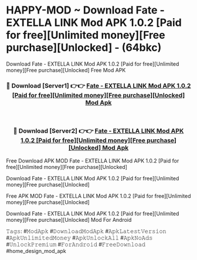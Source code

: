 # HAPPY-MOD ~ Download Fate - EXTELLA LINK Mod APK 1.0.2 [Paid for free][Unlimited money][Free purchase][Unlocked] - (64bkc)
Download Fate - EXTELLA LINK Mod APK 1.0.2 [Paid for free][Unlimited money][Free purchase][Unlocked] Free Mod APK

<div align="center">
<h3>🔴 Download [Server1] 👉👉 <a href="https://apk-comot.site?title=Fate_-_EXTELLA_LINK_Mod_APK_1.0.2_[Paid_for_free][Unlimited_money][Free_purchase][Unlocked]">Fate - EXTELLA LINK Mod APK 1.0.2 [Paid for free][Unlimited money][Free purchase][Unlocked] Mod Apk</a></h3><br>

<h3>🔴 Download [Server2] 👉👉 <a href="https://apk-comot.site?title=Fate_-_EXTELLA_LINK_Mod_APK_1.0.2_[Paid_for_free][Unlimited_money][Free_purchase][Unlocked]">Fate - EXTELLA LINK Mod APK 1.0.2 [Paid for free][Unlimited money][Free purchase][Unlocked] Mod Apk</a></h3>
</div>


Free Download APK MOD Fate - EXTELLA LINK Mod APK 1.0.2 [Paid for free][Unlimited money][Free purchase][Unlocked]

Download Fate - EXTELLA LINK Mod APK 1.0.2 [Paid for free][Unlimited money][Free purchase][Unlocked] 

Free APK MOD Fate - EXTELLA LINK Mod APK 1.0.2 [Paid for free][Unlimited money][Free purchase][Unlocked] 

Download Fate - EXTELLA LINK Mod APK 1.0.2 [Paid for free][Unlimited money][Free purchase][Unlocked] Mod For Android

𝚃𝚊𝚐𝚜: #𝙼𝚘𝚍𝙰𝚙𝚔 #𝙳𝚘𝚠𝚗𝚕𝚘𝚊𝚍𝙼𝚘𝚍𝙰𝚙𝚔 #𝙰𝚙𝚔𝙻𝚊𝚝𝚎𝚜𝚝𝚅𝚎𝚛𝚜𝚒𝚘𝚗 #𝙰𝚙𝚔𝚄𝚗𝚕𝚒𝚖𝚒𝚝𝚎𝚍𝙼𝚘𝚗𝚎𝚢 #𝙰𝚙𝚔𝚄𝚗𝚕𝚘𝚌𝚔𝙰𝚕𝚕 #𝙰𝚙𝚔𝙽𝚘𝙰𝚍𝚜 #𝚄𝚗𝚕𝚘𝚌𝚔𝙿𝚛𝚎𝚖𝚒𝚞𝚖 #𝙵𝚘𝚛𝙰𝚗𝚍𝚛𝚘𝚒𝚍 #𝙵𝚛𝚎𝚎𝙳𝚘𝚠𝚗𝚕𝚘𝚊𝚍 #home_design_mod_apk